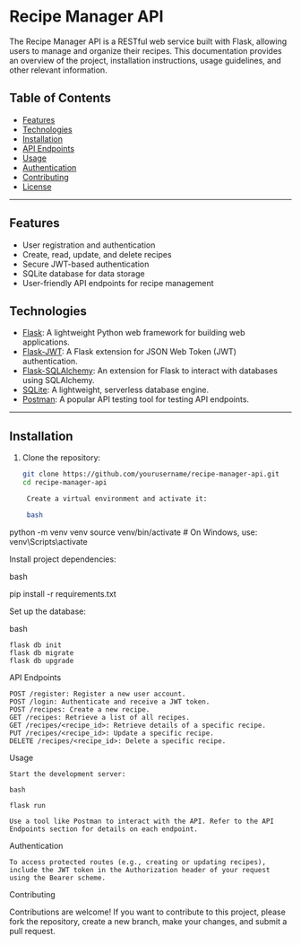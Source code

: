 # Recipe Manager API

The Recipe Manager API is a RESTful web service built with Flask, allowing users to manage and organize their recipes. This documentation provides an overview of the project, installation instructions, usage guidelines, and other relevant information.

## Table of Contents
- [Features](#features)
- [Technologies](#technologies)
- [Installation](#installation)
- [API Endpoints](#api-endpoints)
- [Usage](#usage)
- [Authentication](#authentication)
- [Contributing](#contributing)
- [License](#license)

---

## Features
- User registration and authentication
- Create, read, update, and delete recipes
- Secure JWT-based authentication
- SQLite database for data storage
- User-friendly API endpoints for recipe management

## Technologies
- [Flask](https://flask.palletsprojects.com/): A lightweight Python web framework for building web applications.
- [Flask-JWT](https://pythonhosted.org/Flask-JWT/): A Flask extension for JSON Web Token (JWT) authentication.
- [Flask-SQLAlchemy](https://flask-sqlalchemy.palletsprojects.com/): An extension for Flask to interact with databases using SQLAlchemy.
- [SQLite](https://www.sqlite.org/): A lightweight, serverless database engine.
- [Postman](https://www.postman.com/): A popular API testing tool for testing API endpoints.

---

## Installation
1. Clone the repository:
   ```bash
   git clone https://github.com/yourusername/recipe-manager-api.git
   cd recipe-manager-api

    Create a virtual environment and activate it:

    bash

python -m venv venv
source venv/bin/activate   # On Windows, use: venv\Scripts\activate

Install project dependencies:

bash

pip install -r requirements.txt

Set up the database:

bash

    flask db init
    flask db migrate
    flask db upgrade

API Endpoints

    POST /register: Register a new user account.
    POST /login: Authenticate and receive a JWT token.
    POST /recipes: Create a new recipe.
    GET /recipes: Retrieve a list of all recipes.
    GET /recipes/<recipe_id>: Retrieve details of a specific recipe.
    PUT /recipes/<recipe_id>: Update a specific recipe.
    DELETE /recipes/<recipe_id>: Delete a specific recipe.

Usage

    Start the development server:

    bash

    flask run

    Use a tool like Postman to interact with the API. Refer to the API Endpoints section for details on each endpoint.

Authentication

    To access protected routes (e.g., creating or updating recipes), include the JWT token in the Authorization header of your request using the Bearer scheme.

Contributing

Contributions are welcome! If you want to contribute to this project, please fork the repository, create a new branch, make your changes, and submit a pull request.
